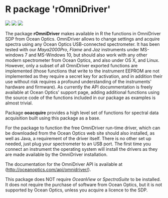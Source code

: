 # R package 'rOmniDriver' #

[![](http://www.r-pkg.org/badges/version/rOmniDriver)](https://cran.r-project.org/package=rOmniDriver) [![](http://cranlogs.r-pkg.org/badges/rOmniDriver)](http://cran.rstudio.com/web/packages/rOmniDriver/index.html) [![](http://cranlogs.r-pkg.org/badges/grand-total/rOmniDriver)](http://cran.rstudio.com/web/packages/rOmniDriver/index.html)

The package **rOmniDriver** makes available in R the functions in OmniDriver SDP from Ocean Optics. OmniDriver allows to change settings and acquire spectra using any Ocean Optics USB-connected spectrometer. It has been tested with our _Maya2000Pro_, _Flame_ and _Jaz_ instruments under MS-windows 7 and MS-Windows 10, but should also work with any other modern spectrometer from Ocean Optics, and also under OS X, and Linux. However, only a subset of all OmniDriver exported functions are implemented (those functions that write to the instrument EEPROM are not implemented as they require a secret key for activation, and in addition their use without risk requires a profound understanding of the instruments' hardware and firmware). As currently the API docummentation is freely available at Ocean Optics' support page, adding additional functions using the source code of the functions included in our package as examples is almost trivial.

Package **ooacquire** provides a high level set of functions for spectral data acquisition built using this package as a base.

For the package to function the free OmniDriver run-time driver, which can be downloaded from the Ocean Optics web site should also installed, as well as Java, a requirement of the driver itself. There is no other set up needed, just plug your spectrometer to an USB port. The first time you connect an instrument the operating system will install the drivers as they are made available by the OmniDriver installation.

The documentation for the OmniDriver API is available at (http://oceanoptics.com/api/omnidriver/).

This package does NOT require _OceanView_ or _SpectraSuite_ to be installed. It does not require the purchase of software from Ocean Optics, but it is not supported by Ocean Optics, unless you acquire a licence to the SDP.